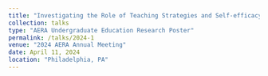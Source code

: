 ```yaml
---
title: "Investigating the Role of Teaching Strategies and Self-efficacy in Student Writing Development in Argumentative Writing in History"
collection: talks
type: "AERA Undergraduate Education Research Poster"
permalink: /talks/2024-1
venue: "2024 AERA Annual Meeting"
date: April 11, 2024
location: "Philadelphia, PA"
---
```

